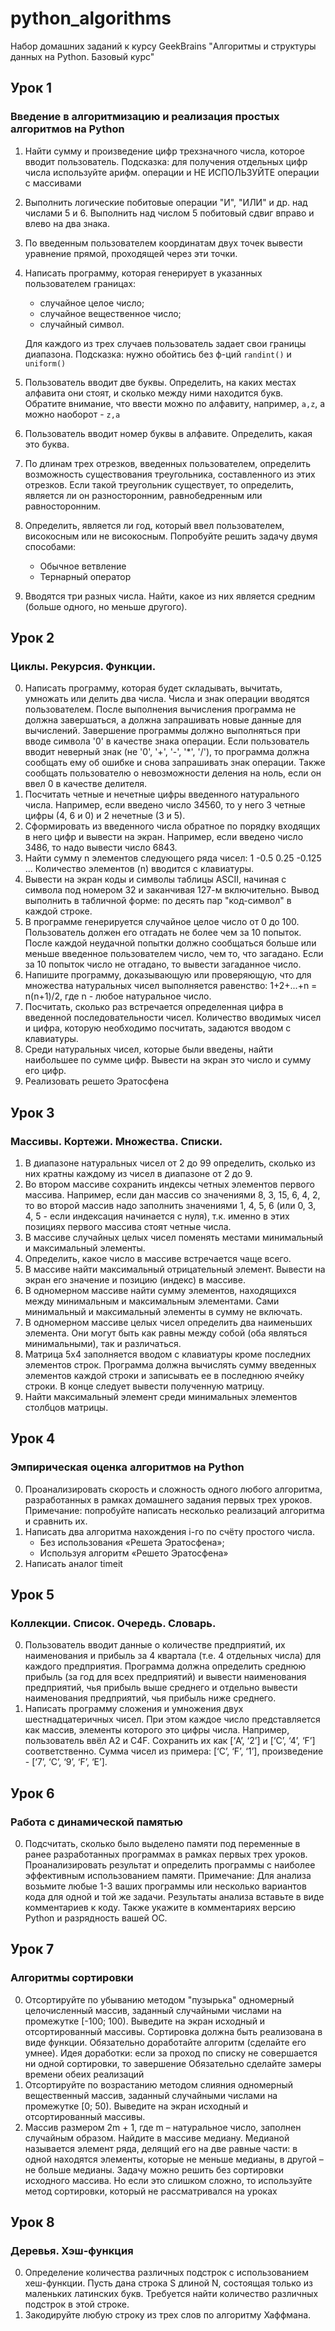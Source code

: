 # python_algorithms
Набор домашних заданий к курсу GeekBrains "Алгоритмы и структуры данных на Python. Базовый курс"

## Урок 1
### Введение в алгоритмизацию и реализация простых алгоритмов на Python

1) Найти сумму и произведение цифр трехзначного числа, которое вводит пользователь. Подсказка: для получения отдельных цифр числа используйте арифм. операции и НЕ ИСПОЛЬЗУЙТЕ операции с массивами
0) Выполнить логические побитовые операции "И", "ИЛИ" и др. над числами 5 и 6. Выполнить над числом 5 побитовый сдвиг вправо и влево на два знака.
0) По введенным пользователем координатам двух точек вывести уравнение прямой, проходящей через эти точки.
0) Написать программу, которая генерирует в указанных пользователем границах:
    * случайное целое число;
    * случайное вещественное число;
    * случайный символ.  
    
    Для каждого из трех случаев пользователь задает свои границы диапазона. Подсказка: нужно обойтись без ф-ций `randint()` и `uniform()`
0) Пользователь вводит две буквы. Определить, на каких местах алфавита они стоят, и сколько между ними находится букв. Обратите внимание, что ввести можно по алфавиту, например, `a,z`, а можно наоборот - `z,a`
0) Пользователь вводит номер буквы в алфавите. Определить, какая это буква.
0) По длинам трех отрезков, введенных пользователем, определить возможность существования треугольника, составленного из этих отрезков. Если такой треугольник существует, то определить, является ли он разносторонним, равнобедренным или равносторонним.
0) Определить, является ли год, который ввел пользователем, високосным или не високосным. Попробуйте решить задачу двумя способами:
    * Обычное ветвление
    * Тернарный оператор
0) Вводятся три разных числа. Найти, какое из них является средним (больше одного, но меньше другого).

## Урок 2
### Циклы. Рекурсия. Функции.

0) Написать программу, которая будет складывать, вычитать, умножать или делить два числа. Числа и знак операции вводятся пользователем. После выполнения вычисления программа не должна завершаться, а должна запрашивать новые данные для вычислений. Завершение программы должно выполняться при вводе символа '0' в качестве знака операции. Если пользователь вводит неверный знак (не '0', '+', '-', '*', '/'), то программа должна сообщать ему об ошибке и снова запрашивать знак операции.
Также сообщать пользователю о невозможности деления на ноль, если он ввел 0 в качестве делителя.
0) Посчитать четные и нечетные цифры введенного натурального числа.
Например, если введено число 34560, то у него 3 четные цифры
(4, 6 и 0) и 2 нечетные (3 и 5).
0) Сформировать из введенного числа обратное по порядку входящих в него
цифр и вывести на экран. Например, если введено число 3486,
то надо вывести число 6843.
0) Найти сумму n элементов следующего ряда чисел: 1 -0.5 0.25 -0.125 ...
Количество элементов (n) вводится с клавиатуры.
0) Вывести на экран коды и символы таблицы ASCII, начиная с символа
под номером 32 и заканчивая 127-м включительно.
Вывод выполнить в табличной форме: по десять пар "код-символ" в каждой строке.
0) В программе генерируется случайное целое число от 0 до 100.
Пользователь должен его отгадать не более чем за 10 попыток. После каждой
неудачной попытки должно сообщаться больше или меньше введенное пользователем
число, чем то, что загадано. Если за 10 попыток число не отгадано,
то вывести загаданное число.
0) Напишите программу, доказывающую или проверяющую, что для множества
натуральных чисел выполняется равенство: 1+2+...+n = n(n+1)/2,
где n - любое натуральное число.
0) Посчитать, сколько раз встречается определенная цифра в введенной
 последовательности чисел. Количество вводимых чисел и цифра,
 которую необходимо посчитать, задаются вводом с клавиатуры.
0) Среди натуральных чисел, которые были введены, найти
наибольшее по сумме цифр. Вывести на экран это число и сумму его цифр.
0) Реализовать решето Эратосфена

## Урок 3
### Массивы. Кортежи. Множества. Списки.

1) В диапазоне натуральных чисел от 2 до 99 определить,
сколько из них кратны каждому из чисел в диапазоне от 2 до 9.
0) Во втором массиве сохранить индексы четных элементов первого массива.
Например, если дан массив со значениями 8, 3, 15, 6, 4, 2, то во второй массив
надо заполнить значениями 1, 4, 5, 6 (или 0, 3, 4, 5 - если индексация начинается с нуля),
т.к. именно в этих позициях первого массива стоят четные числа.
0) В массиве случайных целых чисел поменять
местами минимальный и максимальный элементы.
0) Определить, какое число в массиве встречается чаще всего.
0) В массиве найти максимальный отрицательный элемент. Вывести на экран его значение и позицию (индекс) в массиве.
0) В одномерном массиве найти сумму элементов,
находящихся между минимальным и максимальным элементами.
Сами минимальный и максимальный элементы в сумму не включать.
0) В одномерном массиве целых чисел определить два наименьших элемента.
Они могут быть как равны между собой (оба являться минимальными), так и различаться.
0) Матрица 5x4 заполняется вводом с клавиатуры кроме последних элементов строк.
Программа должна вычислять сумму введенных элементов каждой строки
и записывать ее в последнюю ячейку строки.
В конце следует вывести полученную матрицу.
0) Найти максимальный элемент среди минимальных элементов столбцов матрицы.

## Урок 4
### Эмпирическая оценка алгоритмов на Python

0) Проанализировать скорость и сложность одного любого алгоритма,
разработанных в рамках домашнего задания первых трех уроков.
Примечание: попробуйте написать несколько реализаций алгоритма и сравнить их.
0) Написать два алгоритма нахождения i-го по счёту простого числа.
    * Без использования «Решета Эратосфена»;
    * Используя алгоритм «Решето Эратосфена»
0) Написать аналог timeit

## Урок 5
### Коллекции. Список. Очередь. Словарь.

0) Пользователь вводит данные о количестве предприятий, их наименования и прибыль
за 4 квартала (т.е. 4 отдельных числа) для каждого предприятия.
Программа должна определить среднюю прибыль (за год для всех предприятий)
и вывести наименования предприятий, чья прибыль выше среднего и отдельно
вывести наименования предприятий, чья прибыль ниже среднего.
0) Написать программу сложения и умножения двух шестнадцатеричных чисел.
При этом каждое число представляется как массив, элементы которого это цифры числа.
Например, пользователь ввёл A2 и C4F. Сохранить их как [‘A’, ‘2’] и [‘C’, ‘4’, ‘F’] соответственно.
Сумма чисел из примера: [‘C’, ‘F’, ‘1’], произведение - [‘7’, ‘C’, ‘9’, ‘F’, ‘E’].

## Урок 6
### Работа с динамической памятью

0) Подсчитать, сколько было выделено памяти под переменные в ранее
разработанных программах в рамках первых трех уроков.
Проанализировать результат и определить программы с
наиболее эффективным использованием памяти.
Примечание: Для анализа возьмите любые 1-3 ваших программы или несколько
вариантов кода для одной и той же задачи.
Результаты анализа вставьте в виде комментариев к коду.
Также укажите в комментариях версию Python и разрядность вашей ОС.

## Урок 7
### Алгоритмы сортировки

0) Отсортируйте по убыванию методом "пузырька" одномерный целочисленный массив,
заданный случайными числами на промежутке [-100; 100). Выведите на экран
исходный и отсортированный массивы. Сортировка должна быть реализована в
виде функции. Обязательно доработайте алгоритм (сделайте его умнее).
Идея доработки: если за проход по списку не совершается ни одной сортировки, то завершение
Обязательно сделайте замеры времени обеих реализаций
0) Отсортируйте по возрастанию методом слияния одномерный вещественный массив,
заданный случайными числами на промежутке [0; 50). Выведите на экран исходный
и отсортированный массивы.
0) Массив размером 2m + 1, где m – натуральное число, заполнен случайным образом.
Найдите в массиве медиану. Медианой называется элемент ряда, делящий его на
две равные части: в одной находятся элементы, которые не меньше медианы,
в другой – не больше медианы. Задачу можно решить без сортировки исходного
массива. Но если это слишком сложно, то используйте метод сортировки,
который не рассматривался на уроках

## Урок 8
### Деревья. Хэш-функция

0) Определение количества различных подстрок с использованием хеш-функции.
Пусть дана строка S длиной N, состоящая только из маленьких латинских букв.
Требуется найти количество различных подстрок в этой строке.
0) Закодируйте любую строку из трех слов по алгоритму Хаффмана.